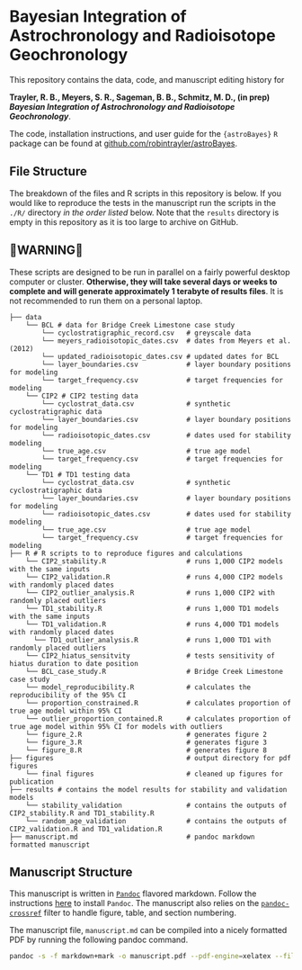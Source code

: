 # Bayesian Integration of Astrochronology and Radioisotope Geochronology

This repository contains the data, code, and manuscript editing history for 

**Trayler, R. B., Meyers, S. R., Sageman, B. B., Schmitz, M. D., (in prep) *Bayesian Integration of Astrochronology and Radioisotope Geochronology***. 

The code, installation instructions, and user guide for the `{astroBayes}` `R` package can be found at [github.com/robintrayler/astroBayes](https://github.com/robintrayler/astroBayes). 

## File Structure 
The breakdown of the files and R scripts in this repository is below. If you would like to reproduce the tests in the manuscript run the scripts in the `./R/` directory *in the order listed* below. Note that the `results` directory is empty in this repository as it is too large to archive on GitHub.  

## **🚨WARNING🚨** 
These scripts are designed to be run in parallel on a fairly powerful desktop computer or cluster. **Otherwise, they will take several days or weeks to complete and will generate approximately 1 terabyte of results files**. It is not recommended to run them on a personal laptop. 

```
├── data
    └── BCL # data for Bridge Creek Limestone case study
        └── cyclostratigraphic_record.csv   # greyscale data
        └── meyers_radioisotopic_dates.csv  # dates from Meyers et al. (2012)
        └── updated_radioisotopic_dates.csv # updated dates for BCL 
        └── layer_boundaries.csv            # layer boundary positions for modeling
        └── target_frequency.csv            # target frequencies for modeling
    └── CIP2 # CIP2 testing data
        └── cyclostrat_data.csv             # synthetic cyclostratigraphic data 
        └── layer_boundaries.csv            # layer boundary positions for modeling
        └── radioisotopic_dates.csv         # dates used for stability modeling
        └── true_age.csv                    # true age model 
        └── target_frequency.csv            # target frequencies for modeling
    └── TD1 # TD1 testing data
        └── cyclostrat_data.csv             # synthetic cyclostratigraphic data 
        └── layer_boundaries.csv            # layer boundary positions for modeling
        └── radioisotopic_dates.csv         # dates used for stability modeling
        └── true_age.csv                    # true age model 
        └── target_frequency.csv            # target frequencies for modeling
├── R # R scripts to to reproduce figures and calculations
    └── CIP2_stability.R                    # runs 1,000 CIP2 models with the same inputs
    └── CIP2_validation.R                   # runs 4,000 CIP2 models with randomly placed dates
    └── CIP2_outlier_analysis.R             # runs 1,000 CIP2 with randomly placed outliers
    └── TD1_stability.R                     # runs 1,000 TD1 models with the same inputs
    └── TD1_validation.R                    # runs 4,000 TD1 models with randomly placed dates
      └── TD1_outlier_analysis.R            # runs 1,000 TD1 with randomly placed outliers
    └── CIP2_hiatus_sensitvity              # tests sensitivity of hiatus duration to date position
    └── BCL_case_study.R                    # Bridge Creek Limestone case study
    └── model_reproducibility.R             # calculates the reproducibility of the 95% CI
    └── proportion_constrained.R            # calculates proportion of true age model within 95% CI
    └── outlier_proportion_contained.R      # calculates proportion of true age model within 95% CI for models with outliers
    └── figure_2.R                          # generates figure 2
    └── figure_3.R                          # generates figure 3
    └── figure_8.R                          # generates figure 8
├── figures                                 # output directory for pdf figures
    └── final figures                       # cleaned up figures for publication 
├── results # contains the model results for stability and validation models
    └── stability_validation                # contains the outputs of CIP2_stability.R and TD1_stability.R
    └── random_age_validation               # contains the outputs of CIP2_validation.R and TD1_validation.R 
├── manuscript.md                           # pandoc markdown formatted manuscript
```

## Manuscript Structure

This manuscript is written in [`Pandoc`](https://pandoc.org) flavored markdown. Follow the instructions [here](https://pandoc.org/installing.html) to install `Pandoc`. The manuscript also relies on the [`pandoc-crossref`](https://github.com/lierdakil/pandoc-crossref) filter to handle figure, table, and section numbering. 

The manuscript file, `manuscript.md` can be compiled into a nicely formatted PDF by running the following pandoc command.

```bash
pandoc -s -f markdown+mark -o manuscript.pdf --pdf-engine=xelatex --filter pandoc-crossref --citeproc --number-sections manuscript.md
```



